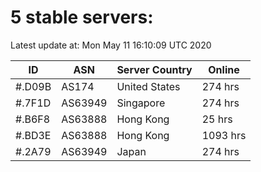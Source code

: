 # 5 stable servers:

Latest update at: Mon May 11 16:10:09 UTC 2020

| ID | ASN | Server Country | Online |
| -- | --- | -------------- | ------ |
| #.D09B | AS174 | United States | 274 hrs |
| #.7F1D | AS63949 | Singapore | 274 hrs |
| #.B6F8 | AS63888 | Hong Kong | 25 hrs |
| #.BD3E | AS63888 | Hong Kong | 1093 hrs |
| #.2A79 | AS63949 | Japan | 274 hrs |

